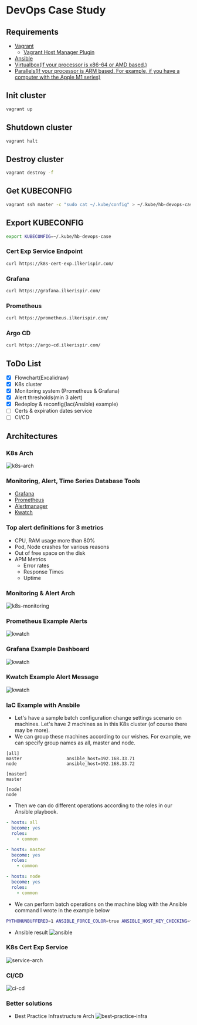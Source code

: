 # DevOps Case Study

## Requirements

* [Vagrant](https://www.vagrantup.com/downloads)
  * [Vagrant Host Manager Plugin](https://github.com/devopsgroup-io/vagrant-hostmanager)
* [Ansible](https://docs.ansible.com/ansible/latest/installation_guide/intro_installation.html)
* [Virtualbox(If your processor is x86-64 or AMD based.)](https://www.virtualbox.org/wiki/Downloads)
* [Parallels(If your processor is ARM based. For example, if you have a computer with the Apple M1 series)](https://www.parallels.com/eu/products/desktop/trial/)

## Init cluster
```bash
vagrant up
```

## Shutdown cluster
```bash
vagrant halt
```

## Destroy cluster
```bash
vagrant destroy -f
```
## Get KUBECONFIG
```bash
vagrant ssh master -c "sudo cat ~/.kube/config" > ~/.kube/hb-devops-case
```

## Export KUBECONFIG
```bash
export KUBECONFIG=~/.kube/hb-devops-case
```

### Cert Exp Service Endpoint
```bash
curl https://k8s-cert-exp.ilkerispir.com/
```

### Grafana
```bash
curl https://grafana.ilkerispir.com/
```

### Prometheus
```bash
curl https://prometheus.ilkerispir.com/
```

### Argo CD
```bash
curl https://argo-cd.ilkerispir.com/
```

## ToDo List
- [x] Flowchart(Excalidraw)
- [x] K8s cluster
- [x] Monitoring system (Prometheus & Grafana)
- [x] Alert thresholds(min 3 alert)
- [x] Redeploy & reconfig(Iac(Ansible) example)
- [ ] Certs & expiration dates service
- [ ] CI/CD

## Architectures

### K8s Arch
![k8s-arch](./screenshots/k8s-cluster.png)

### Monitoring, Alert, Time Series Database Tools
* [Grafana](https://grafana.com/docs/)
* [Prometheus](https://prometheus.io/docs/introduction/overview/)
* [Alertmanager](https://prometheus.io/docs/alerting/latest/alertmanager/)
* [Kwatch](https://github.com/abahmed/kwatch/)

### Top alert definitions for 3 metrics
* CPU, RAM usage more than 80%
* Pod, Node crashes for various reasons
* Out of free space on the disk
* APM Metrics
  * Error rates
  * Response Times
  * Uptime

### Monitoring & Alert Arch
![k8s-monitoring](./screenshots/k8s-monitoring.png)

### Prometheus Example Alerts
![kwatch](./screenshots/grafana.png)

### Grafana Example Dashboard
![kwatch](./screenshots/prometheus.png)

### Kwatch Example Alert Message
![kwatch](./screenshots/kwatch.png)

### IaC Example with Ansbile
* Let's have a sample batch configuration change settings scenario on machines. Let's have 2 machines as in this K8s cluster (of course there may be more).
* We can group these machines according to our wishes. For example, we can specify group names as all, master and node.

```
[all]
master                 ansible_host=192.168.33.71
node                   ansible_host=192.168.33.72

[master]
master

[node]
node
```

* Then we can do different operations according to the roles in our Ansible playbook.

```yaml
- hosts: all
  become: yes
  roles:
    - common

- hosts: master
  become: yes
  roles:
    - common

- hosts: node
  become: yes
  roles:
    - common
```

* We can perform batch operations on the machine blog with the Ansible command I wrote in the example below
```bash
PYTHONUNBUFFERED=1 ANSIBLE_FORCE_COLOR=true ANSIBLE_HOST_KEY_CHECKING=false ANSIBLE_SSH_ARGS='-o UserKnownHostsFile=/dev/null -o IdentitiesOnly=yes -o ControlMaster=auto -o ControlPersist=60s' ansible-playbook --connection=ssh --timeout=30 --user="vagrant" --limit="all" --inventory-file=./hosts --ask-pass --become -vvv ansible.yml
```

* Ansible result
![ansible](./screenshots/ansible.png)

### K8s Cert Exp Service
![service-arch](./screenshots/service-arch.png)

### CI/CD

![ci-cd](./screenshots/ci-cd.png)

### Better solutions

* Best Practice Infrastructure Arch 
![best-practice-infra](./screenshots/best-practice-infra.png)
